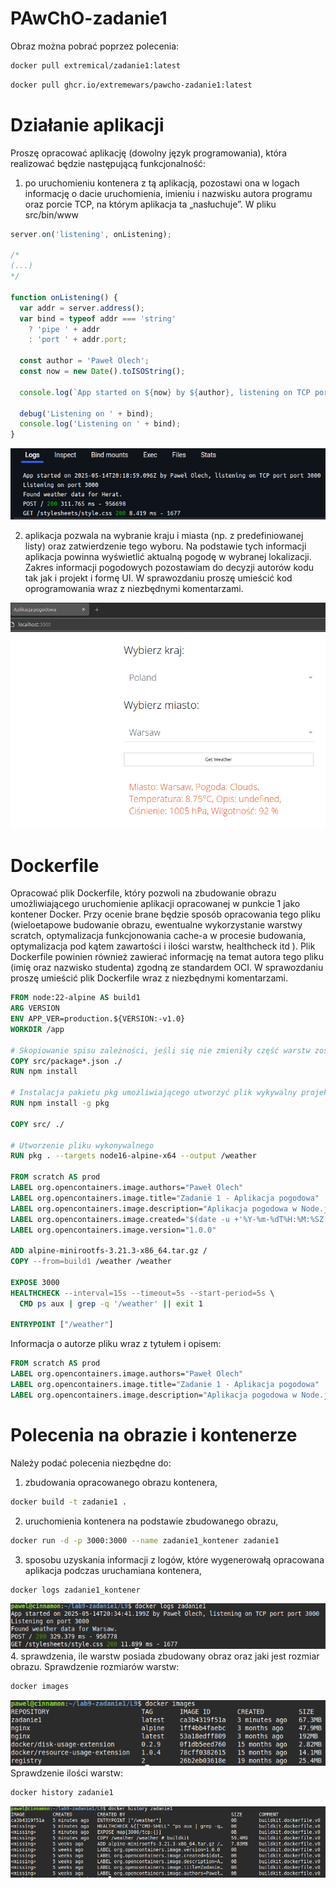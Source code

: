 # PAwChO-zadanie1

Obraz można pobrać poprzez polecenia:
```bash
docker pull extremical/zadanie1:latest
```
```bash
docker pull ghcr.io/extremewars/pawcho-zadanie1:latest
```

# Działanie aplikacji

Proszę opracować aplikację (dowolny język programowania), która realizować będzie następującą
funkcjonalność:
1. po uruchomieniu kontenera z tą aplikacją, pozostawi ona w logach informację o dacie
uruchomienia, imieniu i nazwisku autora programu oraz porcie TCP, na którym aplikacja ta
„nasłuchuje”.
W pliku src/bin/www
```js
server.on('listening', onListening);

/*
(...)
*/

function onListening() {
  var addr = server.address();
  var bind = typeof addr === 'string'
    ? 'pipe ' + addr
    : 'port ' + addr.port;

  const author = 'Paweł Olech';
  const now = new Date().toISOString();
  
  console.log(`App started on ${now} by ${author}, listening on TCP port ${bind}`);

  debug('Listening on ' + bind);
  console.log('Listening on ' + bind);
}
```


![Logi startowe](./zdjecia/starting_logs.png)

2. aplikacja pozwala na wybranie kraju i miasta (np. z predefiniowanej listy) oraz
zatwierdzenie tego wyboru. Na podstawie tych informacji aplikacja powinna wyświetlić
aktualną pogodę w wybranej lokalizacji. Zakres informacji pogodowych pozostawiam do
decyzji autorów kodu tak jak i projekt i formę UI. W sprawozdaniu proszę umieścić kod oprogramowania wraz z niezbędnymi komentarzami.

![Zdjęcie strony](./zdjecia/website.png)

# Dockerfile

Opracować plik Dockerfile, który pozwoli na zbudowanie obrazu umożliwiającego uruchomienie
aplikacji opracowanej w punkcie 1 jako kontener Docker. Przy ocenie brane będzie sposób
opracowania tego pliku (wieloetapowe budowanie obrazu, ewentualne wykorzystanie warstwy
scratch, optymalizacja funkcjonowania cache-a w procesie budowania, optymalizacja pod kątem
zawartości i ilości warstw, healthcheck itd ). Plik Dockerfile powinien również zawierać informację na
temat autora tego pliku (imię oraz nazwisko studenta) zgodną ze standardem OCI.
W sprawozdaniu proszę umieścić plik Dockerfile wraz z niezbędnymi komentarzami.

```dockerfile
FROM node:22-alpine AS build1
ARG VERSION
ENV APP_VER=production.${VERSION:-v1.0}
WORKDIR /app

# Skopiowanie spisu zależności, jeśli się nie zmieniły część warstw zostanie pobrana z cache'a
COPY src/package*.json ./
RUN npm install

# Instalacja pakietu pkg umożliwiającego utworzyć plik wykywalny projektu
RUN npm install -g pkg

COPY src/ ./

# Utworzenie pliku wykonywalnego
RUN pkg . --targets node16-alpine-x64 --output /weather

FROM scratch AS prod
LABEL org.opencontainers.image.authors="Paweł Olech"
LABEL org.opencontainers.image.title="Zadanie 1 - Aplikacja pogodowa"
LABEL org.opencontainers.image.description="Aplikacja pogodowa w Node.js"
LABEL org.opencontainers.image.created="$(date -u +'%Y-%m-%dT%H:%M:%SZ')"
LABEL org.opencontainers.image.version="1.0.0"

ADD alpine-minirootfs-3.21.3-x86_64.tar.gz /
COPY --from=build1 /weather /weather

EXPOSE 3000
HEALTHCHECK --interval=15s --timeout=5s --start-period=5s \
  CMD ps aux | grep -q '/weather' || exit 1

ENTRYPOINT ["/weather"]
```

Informacja o autorze pliku wraz z tytułem i opisem:
```dockerfile
FROM scratch AS prod
LABEL org.opencontainers.image.authors="Paweł Olech"
LABEL org.opencontainers.image.title="Zadanie 1 - Aplikacja pogodowa"
LABEL org.opencontainers.image.description="Aplikacja pogodowa w Node.js"
```

# Polecenia na obrazie i kontenerze

Należy podać polecenia niezbędne do:
1. zbudowania opracowanego obrazu kontenera,
```bash
docker build -t zadanie1 .
```
2. uruchomienia kontenera na podstawie zbudowanego obrazu,
```bash
docker run -d -p 3000:3000 --name zadanie1_kontener zadanie1
```
3. sposobu uzyskania informacji z logów, które wygenerowałą opracowana aplikacja podczas uruchamiana kontenera,
```bash
docker logs zadanie1_kontener
```
![Działanie polecenia docker logs](./zdjecia/docker_logs.png) \
4. sprawdzenia, ile warstw posiada zbudowany obraz oraz jaki jest rozmiar obrazu.
Sprawdzenie rozmiarów warstw:
```bash
docker images
```
![Działanie polecenia docker images](./zdjecia/docker_images.png) \
Sprawdzenie ilości warstw:
```bash
docker history zadanie1
```
![Działanie polecenia docker history](./zdjecia/docker_history.png)
